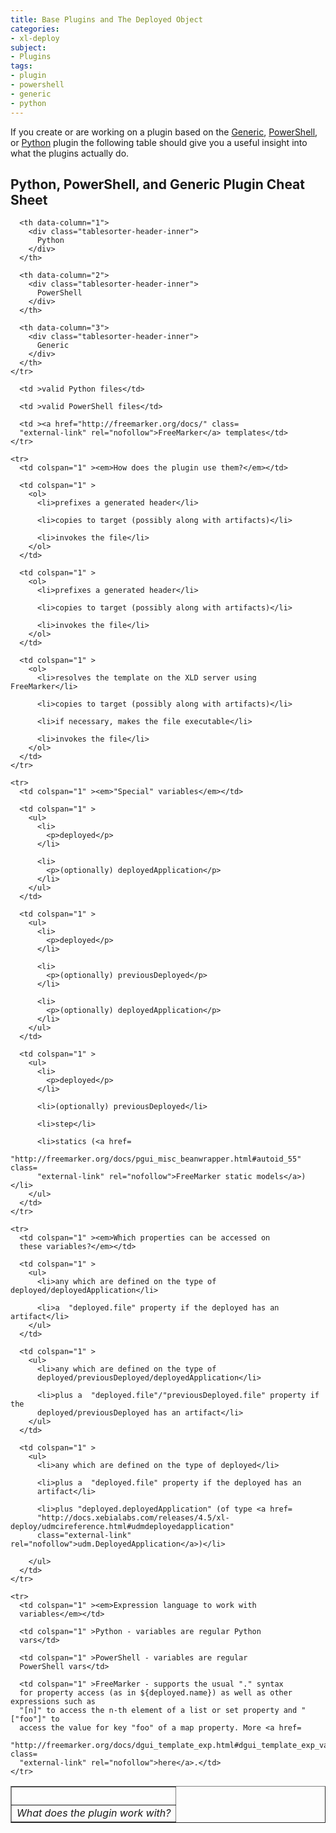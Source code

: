 ```yaml
---
title: Base Plugins and The Deployed Object
categories: 
- xl-deploy
subject:
- Plugins
tags:
- plugin
- powershell
- generic
- python
---
```


If you create or are working on a plugin based on the [Generic](/xl-deploy/latest/genericPluginManual.html), [PowerShell](/xl-deploy/latest/powershellPluginManual.html), or [Python](/xl-deploy/latest/pythonPluginManual.html) plugin the following table should give you a useful insight into what the plugins actually do.


## Python, PowerShell, and Generic Plugin Cheat Sheet

<table border="1" class="table table-striped table-bordered table-hover table-condensed">
  <thead>
    <tr class="sortableHeader">
      <th data-column="0">
        <div class="tablesorter-header-inner">
          &nbsp;
        </div>
      </th>

      <th data-column="1">
        <div class="tablesorter-header-inner">
          Python
        </div>
      </th>

      <th data-column="2">
        <div class="tablesorter-header-inner">
          PowerShell
        </div>
      </th>

      <th data-column="3">
        <div class="tablesorter-header-inner">
          Generic
        </div>
      </th>
    </tr>
  </thead>

  <tbody>
    <tr>
      <td ><em>What does the plugin work with?</em></td>

      <td >valid Python files</td>

      <td >valid PowerShell files</td>

      <td ><a href="http://freemarker.org/docs/" class=
      "external-link" rel="nofollow">FreeMarker</a> templates</td>
    </tr>

    <tr>
      <td colspan="1" ><em>How does the plugin use them?</em></td>

      <td colspan="1" >
        <ol>
          <li>prefixes a generated header</li>

          <li>copies to target (possibly along with artifacts)</li>

          <li>invokes the file</li>
        </ol>
      </td>

      <td colspan="1" >
        <ol>
          <li>prefixes a generated header</li>

          <li>copies to target (possibly along with artifacts)</li>

          <li>invokes the file</li>
        </ol>
      </td>

      <td colspan="1" >
        <ol>
          <li>resolves the template on the XLD server using FreeMarker</li>

          <li>copies to target (possibly along with artifacts)</li>

          <li>if necessary, makes the file executable</li>

          <li>invokes the file</li>
        </ol>
      </td>
    </tr>

    <tr>
      <td colspan="1" ><em>"Special" variables</em></td>

      <td colspan="1" >
        <ul>
          <li>
            <p>deployed</p>
          </li>

          <li>
            <p>(optionally) deployedApplication</p>
          </li>
        </ul>
      </td>

      <td colspan="1" >
        <ul>
          <li>
            <p>deployed</p>
          </li>

          <li>
            <p>(optionally) previousDeployed</p>
          </li>

          <li>
            <p>(optionally) deployedApplication</p>
          </li>
        </ul>
      </td>

      <td colspan="1" >
        <ul>
          <li>
            <p>deployed</p>
          </li>

          <li>(optionally) previousDeployed</li>

          <li>step</li>

          <li>statics (<a href=
          "http://freemarker.org/docs/pgui_misc_beanwrapper.html#autoid_55" class=
          "external-link" rel="nofollow">FreeMarker static models</a>)</li>
        </ul>
      </td>
    </tr>

    <tr>
      <td colspan="1" ><em>Which properties can be accessed on
      these variables?</em></td>

      <td colspan="1" >
        <ul>
          <li>any which are defined on the type of deployed/deployedApplication</li>

          <li>a  "deployed.file" property if the deployed has an artifact</li>
        </ul>
      </td>

      <td colspan="1" >
        <ul>
          <li>any which are defined on the type of
          deployed/previousDeployed/deployedApplication</li>

          <li>plus a  "deployed.file"/"previousDeployed.file" property if the
          deployed/previousDeployed has an artifact</li>
        </ul>
      </td>

      <td colspan="1" >
        <ul>
          <li>any which are defined on the type of deployed</li>

          <li>plus a  "deployed.file" property if the deployed has an
          artifact</li>

          <li>plus "deployed.deployedApplication" (of type <a href=
          "http://docs.xebialabs.com/releases/4.5/xl-deploy/udmcireference.html#udmdeployedapplication"
          class="external-link" rel="nofollow">udm.DeployedApplication</a>)</li>

        </ul>
      </td>
    </tr>

    <tr>
      <td colspan="1" ><em>Expression language to work with
      variables</em></td>

      <td colspan="1" >Python - variables are regular Python
      vars</td>

      <td colspan="1" >PowerShell - variables are regular
      PowerShell vars</td>

      <td colspan="1" >FreeMarker - supports the usual "." syntax
      for property access (as in ${deployed.name}) as well as other expressions such as
      "[n]" to access the n-th element of a list or set property and "["foo"]" to
      access the value for key "foo" of a map property. More <a href=
      "http://freemarker.org/docs/dgui_template_exp.html#dgui_template_exp_var" class=
      "external-link" rel="nofollow">here</a>.</td>
    </tr>
  </tbody>
</table>
